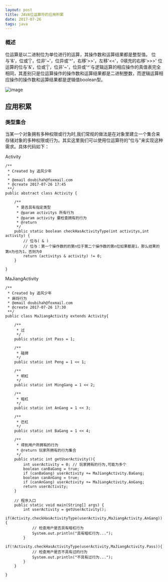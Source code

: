 ```yaml
---
layout: post
title: JAVA位运算符的应用积累
date: 2017-07-26
tags: java
---
```


### 概述

位运算是以二进制位为单位进行的运算，其操作数和运算结果都是整型值。 
位与'&'，位或'|'，位非'~'，位异或'^'，右移'>>'，左移'<<'，0填充的右移'>>>' 
位运算的位与'&'，位或'|'，位非'~'，位异或'^'与逻辑运算的相应操作的真值表完全相同，其差别只是位运算操作的操作数和运算结果都是二进制整数，而逻辑运算相应操作的操作数和运算结果都是逻辑值boolean型。 

![image](http://img.blog.csdn.net/20150412042120248?watermark/2/text/aHR0cDovL2Jsb2cuY3Nkbi5uZXQvdHlwYTAxX2tr/font/5a6L5L2T/fontsize/400/fill/I0JBQkFCMA==/dissolve/70/gravity/Center)

## 应用积累

### 类型集合

当某一个对象拥有多种权限或行为时,我们常规的做法是在对象里建立一个集合来存储对象的多种权限或行为。其实这里我们可以使用位运算符的"位与"来实现这种需求。具体代码如下：

Activity



```
/**
 * Created by 追风少年
 *
 * @email doubihah@foxmail.com
 * @create 2017-07-26 17:45
 **/
public abstract class Activity {

    /**
     * 是否具有指定类型
     * @param activitys 所有行为
     * @param activity 要检查拥有的行为
     * @return
     */
    public static boolean checkHasActivityType(int activitys,int activity) {
        // 位与( & )
        // 位与：第一个操作数的的第n位于第二个操作数的第n位如果都是1，那么结果的第n为也为1，否则为0
        return (activitys & activity) != 0;
    }

}
```

MaJiangActivity



```
/**
 * Created by 追风少年
 * 麻将行为
 * @email doubihah@foxmail.com
 * @create 2017-07-26 17:30
 **/
public class MaJiangActivity extends Activity{

    /**
     * 过
     */
    public static int Pass = 1;

    /**
     * 碰牌
     */
    public static int Peng = 1 << 1;

    /**
     * 明杠
     */
    public static int MingGang = 1 << 2;

    /**
     * 暗杠
     */
    public static int AnGang = 1 << 3;

    /**
     * 巴杠
     */
    public static int BaGang = 1 << 4;

    /**
     * 得到用户所拥有的行为
     * @return 玩家所拥有的行为集合
     */
    public static int getUserActivity(){
        int userActivity = 0; // 玩家拥有的行为,可能为多个
        boolean canBaGang = true;
        if (canBaGang) userActivity += MaJiangActivity.BaGang;
        boolean canAnGang = true;
        if (canAnGang) userActivity += MaJiangActivity.AnGang;
        return userActivity;
    }

    // 程序入口
    public static void main(String[] args) {
        int userActivity = getUserActivity();
        if(Activity.checkHasActivityType(userActivity,MaJiangActivity.AnGang)){
            // 检查用户是否具有暗杠行为
            System.out.println("具有暗杠行为...");
        }
        if(!Activity.checkHasActivityType(userActivity,MaJiangActivity.Pass)){
            // 检查用户是否不具有过的行为
            System.out.println("不具有过行为...");
        }
    }

}
```